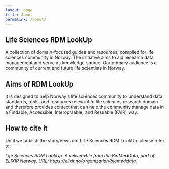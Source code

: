 ```yaml
---
layout: page
title: About
permalink: /about/
---
```

## Life Sciences RDM LookUp
A collection of domain-focused guides and resources, compiled for life sciences community in Norway. The initiative aims to aid research data management and serve as knowledge source. Our primary audience is a community of current and future life scientists in Norway.

## Aims of RDM LookUp
It is designed to help Norway's life sciences community to understand data standards, tools, and resources relevant to life sciences research domain and therefore provides context that can help the community manage data in a Findable, Accessible, Interopraable, and Resuable (FAIR) way.

<!-- ## Funding Acknowledgement
The initiative received funding from the ELIXIR Norway under grant agreement number nnnnnn. Please check our [Support page](/about/support) for further information on funding and contributing projects. -->
 
## How to cite it
Until we publish the story/news oof Life Sciences RDM LookUp. please refer to:

<div class="card border-1 my-4">
  <div class="card-body">
    <p class="card-text"><i>Life Sciences RDM LookUp. A deliverable from the BioMedData, part of ELIXIR Norway. URL: <a href="https://elixir.no/organization/biomeddata">https://elixir.no/organization/biomeddata</a>.</i></p>
  </div>
</div>